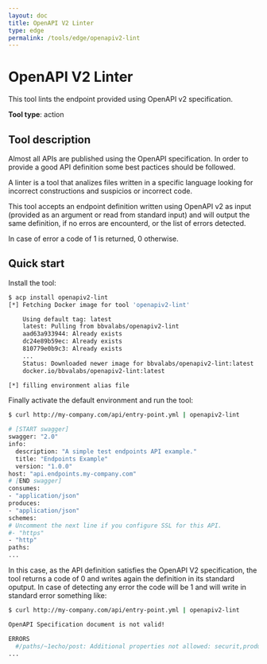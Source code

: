```yaml
---
layout: doc
title: OpenAPI V2 Linter
type: edge
permalink: /tools/edge/openapiv2-lint
---
```


# OpenAPI V2 Linter

This tool lints the endpoint provided using OpenAPI v2 specification.

**Tool type**: action

## Tool description

Almost all APIs are published using the OpenAPI specification. In order to
provide a good API definition some best pactices should be followed.

A linter is a tool that analizes files written in a specific language looking
for incorrect constructions and suspicios or incorrect code.

This tool accepts an endpoint definition written using OpenAPI v2 as input
(provided as an argument or read from standard input) and will output the same
definition, if no erros are encounterd, or the list of errors detected.

In case of error a code of 1 is returned, 0 otherwise.

## Quick start

Install the tool:

```bash
$ acp install openapiv2-lint
[*] Fetching Docker image for tool 'openapiv2-lint'

    Using default tag: latest
    latest: Pulling from bbvalabs/openapiv2-lint
    aad63a933944: Already exists
    dc24e89b59ec: Already exists
    810779e0b9c3: Already exists
    ...
    Status: Downloaded newer image for bbvalabs/openapiv2-lint:latest
    docker.io/bbvalabs/openapiv2-lint:latest

[*] filling environment alias file
```

Finally activate the default environment and run the tool:

```bash
$ curl http://my-company.com/api/entry-point.yml | openapiv2-lint

# [START swagger]
swagger: "2.0"
info:
  description: "A simple test endpoints API example."
  title: "Endpoints Example"
  version: "1.0.0"
host: "api.endpoints.my-company.com"
# [END swagger]
consumes:
- "application/json"
produces:
- "application/json"
schemes:
# Uncomment the next line if you configure SSL for this API.
#- "https"
- "http"
paths:
...
```

In this case, as the API definition satisfies the OpenAPI V2 specification, the
tool returns a code of 0 and writes again the definition in its standard
oputput. In case of detecting any error the code will be 1 and will write in
standard error something like:

```bash
$ curl http://my-company.com/api/entry-point.yml | openapiv2-lint

OpenAPI Specification document is not valid!

ERRORS
  #/paths/~1echo/post: Additional properties not allowed: securit,produce
...
```
